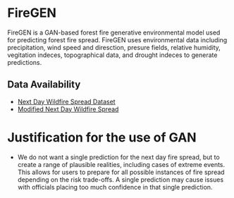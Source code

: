 # FireGEN
FireGEN is a GAN-based forest fire generative environmental model used for predicting forest fire spread. FireGEN uses environmental data including precipitation, wind speed and diresction, presure fields, relative humidity, vegitation indeces, topographical data, and drought indeces to generate predictions.

## Data Availability
- [Next Day Wildfire Spread Dataset](https://www.kaggle.com/datasets/fantineh/next-day-wildfire-spread)
- [Modified Next Day Wildfire Spread](https://www.kaggle.com/datasets/georgehulsey/modified-next-day-wildfire-spread/data)


# Justification for the use of GAN
- We do not want a single prediction for the next day fire spread, but to create a range of plausible realities, including cases of extreme events. This allows for users to prepare for all possible instances of fire spread depending on the risk trade-offs. A single prediction may cause issues with officials placing too much confidence in that single prediction.
